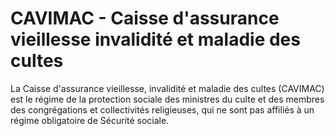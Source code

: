 # CAVIMAC - Caisse d'assurance vieillesse invalidité et maladie des cultes
La Caisse d'assurance vieillesse, invalidité et maladie des cultes (CAVIMAC) est le régime de la protection sociale des ministres du culte et des membres des congrégations et collectivités religieuses, qui ne sont pas affiliés à un régime obligatoire de Sécurité sociale.
